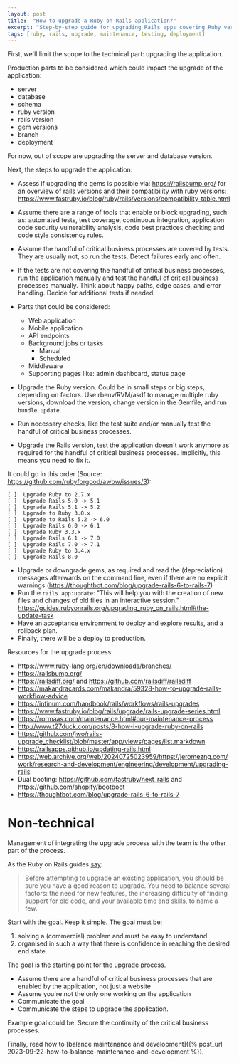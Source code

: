 ```yaml
---
layout: post
title:  "How to upgrade a Ruby on Rails application?"
excerpt: "Step-by-step guide for upgrading Rails apps covering Ruby versions, gems, testing strategies, and managing the upgrade process with your team."
tags: [ruby, rails, upgrade, maintenance, testing, deployment]
---
```


First, we'll limit the scope to the technical part: upgrading the application.

Production parts to be considered which could impact the upgrade of the application:
- server
- database
- schema
- ruby version
- rails version
- gem versions
- branch
- deployment

For now, out of scope are upgrading the server and database version. 

Next, the steps to upgrade the application:
- Assess if upgrading the gems is possible via: <https://railsbump.org/> for an overview of rails versions and their compatibility with ruby versions: <https://www.fastruby.io/blog/ruby/rails/versions/compatibility-table.html>
- Assume there are a range of tools that enable or block upgrading, such as: automated tests, test coverage, continuous integration, application code security vulnerability analysis, code best practices checking and code style consistency rules.
- Assume the handful of critical business processes are covered by tests. They are usually not, so run the tests. Detect failures early and often. 
- If the tests are not covering the handful of critical business processes, run the application manually and test the handful of critical business processes manually. Think about happy paths, edge cases, and error handling. Decide for additional tests if needed.
- Parts that could be considered:
  - Web application
  - Mobile application
  - API endpoints
  - Background jobs or tasks
    - Manual
    - Scheduled
  - Middleware
  - Supporting pages like: admin dashboard, status page

- Upgrade the Ruby version. Could be in small steps or big steps, depending on factors. Use rbenv/RVM/asdf to manage multiple ruby versions, download the version, change version in the Gemfile, and run `bundle update`.
- Run necessary checks, like the test suite and/or manually test the handful of critical business processes.
- Upgrade the Rails version, test the application doesn't work anymore as required for the handful of critical business processes. Implicitly, this means you need to fix it.

It could go in this order (Source: https://github.com/rubyforgood/awbw/issues/3):
```
[ ]  Upgrade Ruby to 2.7.x
[ ]  Upgrade Rails 5.0 -> 5.1
[ ]  Upgrade Rails 5.1 -> 5.2
[ ]  Upgrade to Ruby 3.0.x
[ ]  Upgrade to Rails 5.2 -> 6.0
[ ]  Upgrade Rails 6.0 -> 6.1
[ ]  Upgrade Ruby 3.3.x
[ ]  Upgrade Rails 6.1 -> 7.0
[ ]  Upgrade Rails 7.0 -> 7.1
[ ]  Upgrade Ruby to 3.4.x
[ ]  Upgrade Rails 8.0
```

- Upgrade or downgrade gems, as required and read the (depreciation) messages afterwards on the command line, even if there are no explicit warnings (https://thoughtbot.com/blog/upgrade-rails-6-to-rails-7)
- Run the `rails app:update`: "This will help you with the creation of new files and changes of old files in an interactive session." https://guides.rubyonrails.org/upgrading_ruby_on_rails.html#the-update-task
- Have an acceptance environment to deploy and explore results, and a rollback plan.
- Finally, there will be a deploy to production. 

Resources for the upgrade process:
- https://www.ruby-lang.org/en/downloads/branches/
- https://railsbump.org/
- https://railsdiff.org/ and https://github.com/railsdiff/railsdiff
- https://makandracards.com/makandra/59328-how-to-upgrade-rails-workflow-advice
- https://infinum.com/handbook/rails/workflows/rails-upgrades
- https://www.fastruby.io/blog/rails/upgrade/rails-upgrade-series.html 
- https://rormaas.com/maintenance.html#our-maintenance-process
- http://www.t27duck.com/posts/8-how-i-upgrade-ruby-on-rails
- https://github.com/jwo/rails-upgrade_checklist/blob/master/app/views/pages/list.markdown
- https://railsapps.github.io/updating-rails.html
- https://web.archive.org/web/20240725023959/https://jeromezng.com/work/research-and-development/engineering/development/upgrading-rails
- Dual booting: https://github.com/fastruby/next_rails and https://github.com/shopify/bootboot
- https://thoughtbot.com/blog/upgrade-rails-6-to-rails-7


# Non-technical

Management of integrating the upgrade process with the team is the other part of the process.

As the Ruby on Rails guides [say](https://guides.rubyonrails.org/upgrading_ruby_on_rails.html): 


> Before attempting to upgrade an existing application, you should be sure you have a good reason to upgrade. You need to balance several factors: the need for new features, the increasing difficulty of finding support for old code, and your available time and skills, to name a few.

Start with the goal. Keep it simple. The goal must be: 
1. solving a (commercial) problem and must be easy to understand
2. organised in such a way that there is confidence in reaching the desired end state.

The goal is the starting point for the upgrade process.
- Assume there are a handful of critical business processes that are enabled by the application, not just a website
- Assume you're not the only one working on the application
- Communicate the goal
- Communicate the steps to upgrade the application. 

Example goal could be: Secure the continuity of the critical business processes.

Finally, read how to [balance maintenance and development]({% post_url 2023-09-22-how-to-balance-maintenance-and-development %}).